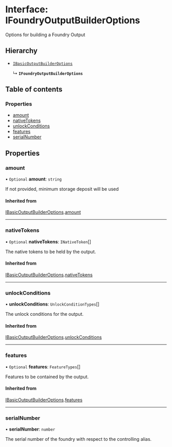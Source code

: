 # Interface: IFoundryOutputBuilderOptions

Options for building a Foundry Output

## Hierarchy

- [`IBasicOutputBuilderOptions`](IBasicOutputBuilderOptions.md)

  ↳ **`IFoundryOutputBuilderOptions`**

## Table of contents

### Properties

- [amount](IFoundryOutputBuilderOptions.md#amount)
- [nativeTokens](IFoundryOutputBuilderOptions.md#nativetokens)
- [unlockConditions](IFoundryOutputBuilderOptions.md#unlockconditions)
- [features](IFoundryOutputBuilderOptions.md#features)
- [serialNumber](IFoundryOutputBuilderOptions.md#serialnumber)

## Properties

### amount

• `Optional` **amount**: `string`

If not provided, minimum storage deposit will be used

#### Inherited from

[IBasicOutputBuilderOptions](IBasicOutputBuilderOptions.md).[amount](IBasicOutputBuilderOptions.md#amount)

___

### nativeTokens

• `Optional` **nativeTokens**: `INativeToken`[]

The native tokens to be held by the output.

#### Inherited from

[IBasicOutputBuilderOptions](IBasicOutputBuilderOptions.md).[nativeTokens](IBasicOutputBuilderOptions.md#nativetokens)

___

### unlockConditions

• **unlockConditions**: `UnlockConditionTypes`[]

The unlock conditions for the output.

#### Inherited from

[IBasicOutputBuilderOptions](IBasicOutputBuilderOptions.md).[unlockConditions](IBasicOutputBuilderOptions.md#unlockconditions)

___

### features

• `Optional` **features**: `FeatureTypes`[]

Features to be contained by the output.

#### Inherited from

[IBasicOutputBuilderOptions](IBasicOutputBuilderOptions.md).[features](IBasicOutputBuilderOptions.md#features)

___

### serialNumber

• **serialNumber**: `number`

The serial number of the foundry with respect to the controlling alias.
